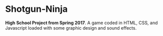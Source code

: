 # Shotgun-Ninja
**High School Project from Spring 2017**. A game coded in HTML, CSS, and Javascript loaded with some graphic design and sound effects. 
